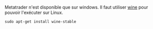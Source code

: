 Metatrader n'est disponible que sur windows. Il faut utiliser [wine](https://www.metatrader5.com/fr/terminal/help/start_advanced/install_linux) pour pouvoir l'exécuter sur Linux.
```bash
sudo apt-get install wine-stable
```